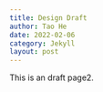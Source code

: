 ```yaml
---
title: Design Draft
author: Tao He
date: 2022-02-06
category: Jekyll
layout: post
---
```


This is an draft page2.
